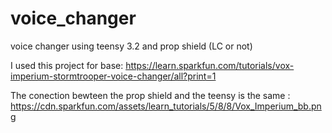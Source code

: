 # voice_changer
voice changer using teensy 3.2 and prop shield (LC or not)


I used this project for base: https://learn.sparkfun.com/tutorials/vox-imperium-stormtrooper-voice-changer/all?print=1


The conection bewteen the prop shield and the teensy is the same : 
https://cdn.sparkfun.com/assets/learn_tutorials/5/8/8/Vox_Imperium_bb.png



